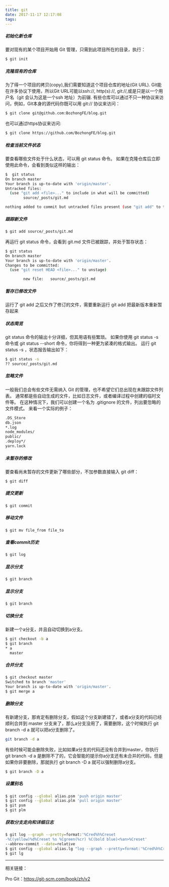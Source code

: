 ```yaml
---
title: git
date: 2017-11-17 12:17:08
tags:
---
```

##### 初始化新仓库
要对现有的某个项目开始用 Git 管理，只需到此项目所在的目录，执行：
```bash
$ git init
```
<!--more-->
##### 克隆现有的仓库

为了得一个项目的拷贝(copy),我们需要知道这个项目仓库的地址(Git URL). Git能在许多协议下使用，所以Git URL可能以ssh://, http(s)://, git://,或是只是以一个用户名（git 会认为这是一个ssh 地址）为前辍. 有些仓库可以通过不只一种协议来访问，例如，Git本身的源代码你既可以用 git:// 协议来访问：
```bash
$ git clone git@github.com:BozhongFE/blog.git
```
也可以通过https协议来访问:
```bash
$ git clone https://github.com/BozhongFE/blog.git
```
##### 检查当前文件状态
要查看哪些文件处于什么状态，可以用 git status 命令。 如果在克隆仓库后立即使用此命令，会看到类似这样的输出：
```bash
$  git status
On branch master
Your branch is up-to-date with 'origin/master'.
Untracked files:
  (use "git add <file>..." to include in what will be committed)
        source/_posts/git.md

nothing added to commit but untracked files present (use "git add" to track)

```
##### 跟踪新文件
```bash
$ git add source/_posts/git.md
```
再运行 git status 命令，会看到 git.md 文件已被跟踪，并处于暂存状态：
```bash
$ git status
On branch master
Your branch is up-to-date with 'origin/master'.
Changes to be committed:
  (use "git reset HEAD <file>..." to unstage)

        new file:   source/_posts/git.md

```
##### 暂存已修改文件
运行了 git add 之后又作了修订的文件，需要重新运行 git add 把最新版本重新暂存起来
##### 状态简览
git status 命令的输出十分详细，但其用语有些繁琐。 如果你使用 git status -s 命令或 git status --short 命令，你将得到一种更为紧凑的格式输出。 运行 git status -s ，状态报告输出如下：
```bash
$ git status -s
?? source/_posts/git.md

```
##### 忽略文件
一般我们总会有些文件无需纳入 Git 的管理，也不希望它们总出现在未跟踪文件列表。 通常都是些自动生成的文件，比如日志文件，或者编译过程中创建的临时文件等。 在这种情况下，我们可以创建一个名为 .gitignore 的文件，列出要忽略的文件模式。 来看一个实际的例子：
```bash
.DS_Store
db.json
*.log
node_modules/
public/
.deploy*/
yarn.lock
```
##### 未暂存的修改
要查看尚未暂存的文件更新了哪些部分，不加参数直接输入 git diff：
```bash
$ git diff
```
##### 提交更新
```bash
$ git commit
```
##### 移动文件
```bash
$ git mv file_from file_to
```
##### 查看commit历史
```bash
$ git log
```
##### 显示分支
```bash
$ git branch
```
##### 显示分支
```bash
$ git branch
```
##### 切换分支
新建一个a分支，并且自动切换到a分支。
```bash
$ git checkout -b a
$ git branch
* a
  master

```
##### 合并分支
```bash
$ git checkout master
Switched to branch 'master'
Your branch is up-to-date with 'origin/master'.
$ git merge a 
```
##### 删除分支

有新建分支，那肯定有删除分支，假如这个分支新建错了，或者a分支的代码已经顺利合并到 master 分支来了，那么a分支没用了，需要删除，这个时候执行 git branch -d a 就可以把a分支删除了。
```bash
git branch -d a
```

有些时候可能会删除失败，比如如果a分支的代码还没有合并到master，你执行 git branch -d a 是删除不了的，它会智能的提示你a分支还有未合并的代码，但是如果你非要删除，那就执行 git branch -D a 就可以强制删除a分支。

```bash
$ git branch -D a 
```
##### 设置别名
```bash
$ git config --global alias.psm 'push origin master'
$ git config --global alias.plm 'pull origin master'
$ git psm
$ git plm
```
##### 获取分支走向和详细日志
```bash
$ git log --graph --pretty=format:'%Cred%h%Creset
-%C(yellow)%d%Creset %s %Cgreen(%cr) %C(bold blue)<%an>%Creset' 
--abbrev-commit --date=relative
$ git config --global alias.lg "log --graph --pretty=format:'%Cred%h%Creset -%C(yellow)%d%Creset %s %Cgreen(%cr) %C(bold blue)<%an>%Creset' --abbrev-commit --date=relative"
$ git lg
```

---
相关链接：

Pro Git：https://git-scm.com/book/zh/v2